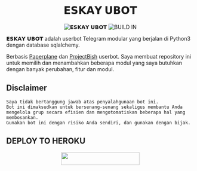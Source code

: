 <h1 align="center" width="35px">𝗘𝗦𝗞𝗔𝗬 𝗨𝗕𝗢𝗧<width="35px"></h1>
<p align="center">
    <img alt="𝗘𝗦𝗞𝗔𝗬 𝗨𝗕𝗢𝗧" src="https://telegra.ph/file/a92718eba5d1031c36aad.jpg"/>
    <img alt="BUILD IN" src="https://img.shields.io/badge/BUILD%20-Last Day-brightgreen"/>             </p>


𝗘𝗦𝗞𝗔𝗬 𝗨𝗕𝗢𝗧 adalah userbot Telegram modular yang berjalan di Python3 dengan database sqlalchemy.

Berbasis [Paperplane](https://github.com/RaphielGang/Telegram-UserBot) dan [ProjectBish](https://github.com/adekmaulana/ProjectBish) userbot.
Saya membuat repository ini untuk memilih dan menambahkan beberapa modul yang saya butuhkan dengan banyak perubahan, fitur dan modul.

## Disclaimer

```
Saya tidak bertanggung jawab atas penyalahgunaan bot ini.
Bot ini dimaksudkan untuk bersenang-senang sekaligus membantu Anda
mengelola grup secara efisien dan mengotomatiskan beberapa hal yang membosankan.
Gunakan bot ini dengan risiko Anda sendiri, dan gunakan dengan bijak.
```
## DEPLOY TO HEROKU
 
<p align="center"><a href="https://dashboard.heroku.com/new?template=https://github.com/WHYFZN/CilikUserbot"> <img 
src="https://img.shields.io/badge/Deploy%20To%20Heroku-purple?style=flat&logo=heroku" width="210" height="34.45" /></a></p>

